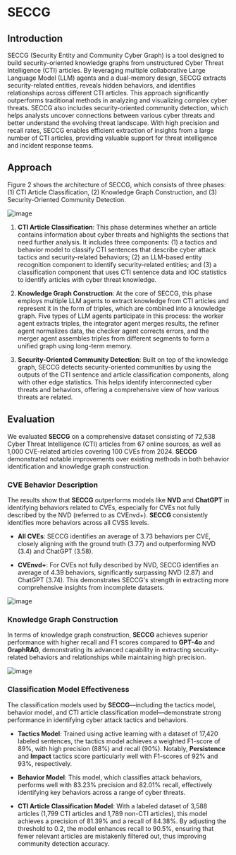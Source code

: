 # SECCG

## Introduction
SECCG (Security Entity and Community Cyber Graph) is a tool designed to build security-oriented knowledge graphs from unstructured Cyber Threat Intelligence (CTI) articles. By leveraging multiple collaborative Large Language Model (LLM) agents and a dual-memory design, SECCG extracts security-related entities, reveals hidden behaviors, and identifies relationships across different CTI articles. This approach significantly outperforms traditional methods in analyzing and visualizing complex cyber threats.
SECCG also includes security-oriented community detection, which helps analysts uncover connections between various cyber threats and better understand the evolving threat landscape. With high precision and recall rates, SECCG enables efficient extraction of insights from a large number of CTI articles, providing valuable support for threat intelligence and incident response teams.

## Approach
Figure 2 shows the architecture of SECCG, which consists of three phases: (1) CTI Article Classification, (2) Knowledge Graph Construction, and (3) Security-Oriented Community Detection.

![image](https://i.imgur.com/iD6BRT9.png)

1. **CTI Article Classification**: This phase determines whether an article contains information about cyber threats and highlights the sections that need further analysis. It includes three components: (1) a tactics and behavior model to classify CTI sentences that describe cyber attack tactics and security-related behaviors; (2) an LLM-based entity recognition component to identify security-related entities; and (3) a classification component that uses CTI sentence data and IOC statistics to identify articles with cyber threat knowledge.

2. **Knowledge Graph Construction**: At the core of SECCG, this phase employs multiple LLM agents to extract knowledge from CTI articles and represent it in the form of triples, which are combined into a knowledge graph. Five types of LLM agents participate in this process: the worker agent extracts triples, the integrator agent merges results, the refiner agent normalizes data, the checker agent corrects errors, and the merger agent assembles triples from different segments to form a unified graph using long-term memory.

3. **Security-Oriented Community Detection**: Built on top of the knowledge graph, SECCG detects security-oriented communities by using the outputs of the CTI sentence and article classification components, along with other edge statistics. This helps identify interconnected cyber threats and behaviors, offering a comprehensive view of how various threats are related.

## Evaluation

We evaluated **SECCG** on a comprehensive dataset consisting of 72,538 Cyber Threat Intelligence (CTI) articles from 67 online sources, as well as 1,000 CVE-related articles covering 100 CVEs from 2024. **SECCG** demonstrated notable improvements over existing methods in both behavior identification and knowledge graph construction.

### CVE Behavior Description

The results show that **SECCG** outperforms models like **NVD** and **ChatGPT** in identifying behaviors related to CVEs, especially for CVEs not fully described by the NVD (referred to as CVEnvd+). **SECCG** consistently identifies more behaviors across all CVSS levels.

- **All CVEs**: SECCG identifies an average of 3.73 behaviors per CVE, closely aligning with the ground truth (3.77) and outperforming NVD (3.4) and ChatGPT (3.58).
  
- **CVEnvd+**: For CVEs not fully described by NVD, SECCG identifies an average of 4.39 behaviors, significantly surpassing NVD (2.87) and ChatGPT (3.74). This demonstrates SECCG's strength in extracting more comprehensive insights from incomplete datasets.

![image](https://i.imgur.com/t3lnBPp.png)

### Knowledge Graph Construction

In terms of knowledge graph construction, **SECCG** achieves superior performance with higher recall and F1 scores compared to **GPT-4o** and **GraphRAG**, demonstrating its advanced capability in extracting security-related behaviors and relationships while maintaining high precision.

![image](https://i.imgur.com/HFaHHDN.png)

### Classification Model Effectiveness

The classification models used by **SECCG**—including the tactics model, behavior model, and CTI article classification model—demonstrate strong performance in identifying cyber attack tactics and behaviors.

- **Tactics Model**: Trained using active learning with a dataset of 17,420 labeled sentences, the tactics model achieves a weighted F1-score of 89%, with high precision (88%) and recall (90%). Notably, **Persistence** and **Impact** tactics score particularly well with F1-scores of 92% and 93%, respectively.

- **Behavior Model**: This model, which classifies attack behaviors, performs well with 83.23% precision and 82.01% recall, effectively identifying key behaviors across a range of cyber threats.

- **CTI Article Classification Model**: With a labeled dataset of 3,588 articles (1,799 CTI articles and 1,789 non-CTI articles), this model achieves a precision of 81.39% and a recall of 84.38%. By adjusting the threshold to 0.2, the model enhances recall to 90.5%, ensuring that fewer relevant articles are mistakenly filtered out, thus improving community detection accuracy.


